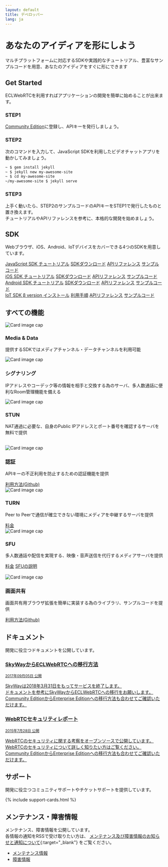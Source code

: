 ```yaml
---
layout: default
title: デベロッパー
lang: ja
---
```


<div class="jumbotron">
  <h1 class="display-4">あなたのアイディアを形にしよう</h1>
  <p class="lead">マルチプラットフォームに対応するSDKや実践的なチュートリアル、豊富なサンプルコードを用意、あなたのアイディアをすぐに形にできます</p>
  <p class="lead">
  </p>
</div>

## Get Started

ECLWebRTCを利用すればアプリケーションの開発を簡単に始めることが出来ます。 

### STEP1

[Community Edition](http://127.0.0.1:4000/signup.html#)に登録し、APIキーを発行しましょう。　　

### STEP2

次のコマンドを入力して、JavaScript SDKを利用したビデオチャットアプリを動かしてみましょう。

```sh
~ $ gem install jekyll
~ $ jekyll new my-awesome-site
~ $ cd my-awesome-site
~/my-awesome-site $ jekyll serve
```

### STEP3

上手く動いたら、STEP2のサンプルコードのAPIキーをSTEP1で発行したものと置き換えます。  
チュートリアルやAPIリファレンスを参考に、本格的な開発を始めましょう。

## SDK

Webブラウザ、iOS、Android、IoTデバイスをカバーできる4つのSDKを用意しています。

<div class="container">
    <div class="row">
        <div class="col">
            <div class="list-group">
                <a href="./js-sdk.html" class="list-group-item active">
               <i class="fa fa-television fa-fw fa-3x" aria-hidden="true"></i> JavaScript SDK
                </a>
                <a href="/js-sdk.html" class="list-group-item list-group-item-action">チュートリアル</a>
                <a href="/js-sdk.html#sdkdownload" class="list-group-item list-group-item-action">SDKダウンロード</a>
                <a href="#" class="list-group-item list-group-item-action">APIリファレンス</a>
                <a href="https://github.com/nttcom/ECLWebRTC-JS-SDK/tree/master/examples" class="list-group-item list-group-item-action">サンプルコード</a>
            </div>
        </div>
        <div class="col">
            <div class="list-group">
                <a href="./ios-sdk.html" class="list-group-item active">
                <i class="fa fa-apple fa-fw fa-3x" aria-hidden="true"></i> iOS SDK
                </a>
                <a href="ios-sdk.html" class="list-group-item list-group-item-action">チュートリアル</a>
                <a href="ios-sdk.html#sdkdownload" class="list-group-item list-group-item-action">SDKダウンロード</a>
                <a href="#" class="list-group-item list-group-item-action">APIリファレンス</a>
                <a href="https://github.com/nttcom/ECLWebRTC-iOS-SDK/tree/master/examples" class="list-group-item list-group-item-action">サンプルコード</a>
            </div>
        </div>
        <div class="col">
            <div class="list-group">
                <a href="./android-sdk.html" class="list-group-item active">
                <i class="fa fa-android fa-fw fa-3x" aria-hidden="true"></i> Android SDK
                </a>
                <a href="./android-sdk.html" class="list-group-item list-group-item-action">チュートリアル</a>
                <a href="/android-sdk.html#sdkのダウンロード" class="list-group-item list-group-item-action">SDKダウンロード</a>
                <a href="#" class="list-group-item list-group-item-action">APIリファレンス</a>
                <a href="https://github.com/nttcom/ECLWebRTC-Android-SDK/tree/master/examples" class="list-group-item list-group-item-action">サンプルコード</a>
            </div>
        </div>
        <div class="col">
            <div class="list-group">
                <a href="https://github.com/nttcom/skyway-iot-sdk" target="_blank" class="list-group-item active">
                  <i class="fa fa-microchip fa-fw fa-3x" aria-hidden="true"></i> IoT SDK β version
                </a>
                <a href="https://github.com/nttcom/skyway-iot-sdk/blob/master/docs/how_to_install.md" target="_blank" class="list-group-item list-group-item-action">インストール</a>
                <a href="https://github.com/nttcom/skyway-iot-sdk/blob/master/docs/how_to_use_sample_app.md" target="_blank" class="list-group-item list-group-item-action">利用手順</a>
                <a href="https://github.com/nttcom/skyway-iot-sdk/tree/master/docs/apiref" target="_blank" class="list-group-item list-group-item-action">APIリファレンス</a>
                <a href="https://github.com/nttcom/skyway-siru-sample" target="_blank" class="list-group-item list-group-item-action">サンプルコード</a>
            </div>
        </div>
    </div>
</div>



## すべての機能 

<div class="row">
    <div class="col-sm-4">
        <div class="card">
            <img class="card-img-top" src="http://via.placeholder.com/350x150" alt="Card image cap">
            <div class="card-block">
                <h3 class="card-title">Media & Data</h3>
                <p class="card-text">提供するSDKではメディアチャンネル・データチャンネルを利用可能</p>
            </div>
        </div>
    </div>
    <div class="col-sm-4">
        <div class="card">
            <img class="card-img-top" src="http://via.placeholder.com/350x150" alt="Card image cap">
            <div class="card-block">
                <h3 class="card-title">シグナリング</h3>
                <p class="card-text">IPアドレスやコーデック等の情報を相手と交換する為のサーバ、多人数通話に便利なRoom管理機能を備える</p>
            </div>
        </div>
    </div>    
    <div class="col-sm-4">
        <div class="card">
            <img class="card-img-top" src="http://via.placeholder.com/350x150" alt="Card image cap">
            <div class="card-block">
                <h3 class="card-title">STUN</h3>
                <p class="card-text">NAT通過に必要な、自身のPublic IPアドレスとポート番号を確認するサーバを無料で提供<BR></p>
            </div>
        </div>
    </div>
</div>
<br>
<div class="row">
    <div class="col-sm-4">
        <div class="card">
            <img class="card-img-top" src="http://via.placeholder.com/350x150" alt="Card image cap">
            <div class="card-block">
                <h3 class="card-title">認証</h3>
                <p class="card-text">APIキーの不正利用を防止するための認証機能を提供</p>
                <a href="https://github.com/nttcom/Peer-Authentication-Server-Samples" target="_blank" class="btn btn-primary">利用方法(Github)</a>
            </div>
        </div>
    </div>
    <div class="col-sm-4">
        <div class="card">
            <img class="card-img-top" src="http://via.placeholder.com/350x150" alt="Card image cap">
            <div class="card-block">
                <h3 class="card-title">TURN</h3>
                <p class="card-text">Peer to Peerで通信が確立できない環境にメディアを中継するサーバを提供</p>
                <a href="./pricing.html#サーバ通信料" class="btn btn-primary">料金</a>
            </div>
        </div>
    </div>
    <div class="col-sm-4">
        <div class="card">
            <img class="card-img-top" src="http://via.placeholder.com/350x150" alt="Card image cap">
            <div class="card-block">
                <h3 class="card-title">SFU</h3>
                <p class="card-text">多人数通話や配信を実現する、映像・音声送信を代行するメディアサーバを提供</p>
                <a href="#" class="btn btn-primary">料金</a>
                <a href="./sfu.html" class="btn btn-primary">SFUの説明</a>
            </div>
        </div>
    </div>
</div>
<br>
<div class="row">
    <div class="col-sm-4">
        <div class="card">
            <img class="card-img-top" src="http://via.placeholder.com/350x150" alt="Card image cap">
            <div class="card-block">
                <h3 class="card-title">画面共有</h3>
                <p class="card-text">画面共有用ブラウザ拡張を簡単に実装する為のライブラリ、サンプルコードを提供</p>
                <a href="https://github.com/nttcom/SkyWay-ScreenShare" target="_blank" class="btn btn-primary">利用方法(Github)</a>
            </div>
        </div>
    </div>
</div>

## ドキュメント

開発に役立つドキュメントを公開しています。

<div class="list-group">
  <a href="./migration.html" class="list-group-item list-group-item-action flex-column align-items-start">
    <div class="d-flex w-100 justify-content-between">
      <h3 class="mb-1"><i class="fa fa-file-text fa-fw" aria-hidden="true"></i>SkyWayからECLWebRTCへの移行方法</h3>
      <small>2017年09月05日 公開</small>
    </div>
    <p class="mb-1">SkyWayは2018年3月31日をもってサービスを終了します。<br>ドキュメントを参考にSkyWayからECLWebRTCへの移行をお願いします。<br>Community EditionからEnterprise Editionへの移行方法も合わせてご確認いただけます。</p>
  </a>
  <a href="http://webrtc-security.github.io/index.html" target="_blank" class="list-group-item list-group-item-action flex-column align-items-start">
    <div class="d-flex w-100 justify-content-between">
      <h3 class="mb-1"><i class="fa fa-file-text fa-fw" aria-hidden="true"></i>WebRTCセキュリティレポート</h3>
      <small>2015年7月28日 公開</small>
    </div>
    <p class="mb-1">WebRTCのセキュリティに関する考察をオープンソースで公開しています。WebRTCのセキュリティについて詳しく知りたい方はご覧ください。<br>Community EditionからEnterprise Editionへの移行方法も合わせてご確認いただけます。</p>
  </a>
</div>

## サポート

開発に役立つコミュニティサポートやチケットサポートを提供しています。

{% include support-cards.html %}

## メンテナンス・障害情報

メンテナンス、障害情報を公開しています。  
各情報の通知をRSSで受け取りたい方は、 [メンテナンス及び障害情報のお知らせと通知について](https://support.skyway.io/hc/ja/articles/236195548){:target="_blank"} をご覧ください。

<ul class="nav nav-tabs" role="tablist">
  <li class="nav-item">
    <a class="nav-link active" data-toggle="tab" href="#maintenance" target="_blank" role="tab">メンテナンス情報</a>
  </li>
  <li class="nav-item">
    <a class="nav-link" data-toggle="tab" href="#failure" target="_blank" role="tab">障害情報</a>
  </li>
</ul>

<div class="tab-content">
  <div class="tab-pane active" id="maintenance" role="tabpanel"> 
  </div>
  <div class="tab-pane" id="failure" role="tabpanel">
  </div>
</div>
